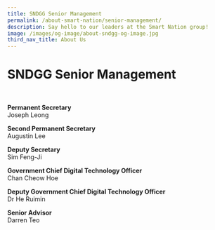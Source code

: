 ```yaml
---
title: SNDGG Senior Management
permalink: /about-smart-nation/senior-management/
description: Say hello to our leaders at the Smart Nation group!
image: /images/og-image/about-sndgg-og-image.jpg
third_nav_title: About Us
---
```

# SNDGG Senior Management

<br>

**Permanent Secretary**<br>
Joseph Leong

**Second Permanent Secretary**<br>
Augustin Lee

**Deputy Secretary**<br>
Sim Feng-Ji

**Government Chief Digital Technology Officer**<br>
Chan Cheow Hoe

**Deputy Government Chief Digital Technology Officer**<br>
Dr He Ruimin

**Senior Advisor**<br>
Darren Teo